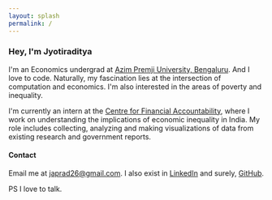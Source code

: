 ```yaml
---
layout: splash
permalink: /
---
```

### Hey, I'm Jyotiraditya

I'm an Economics undergrad at [Azim Premji University, Bengaluru](https://azimpremjiuniversity.edu.in). 
And I love to code.
Naturally, my fascination lies at the intersection of  computation and economics. 
I'm also interested in the areas of poverty and inequality. 

I'm currently an intern at the [Centre for Financial Accountability](https://cenfa.org), where I work on understanding the implications of economic inequality in India.
My role includes collecting, analyzing and making visualizations of data from existing research and government reports.

#### Contact
Email me at [japrad26@gmail.com](mailto:japrad26@gmail.com).
I also exist in [LinkedIn](https://www.linkedin.com/in/jyotiraditya-pradhan-507858235/) and surely, [GitHub](https://github.com/JaPrad).

PS I love to talk.
